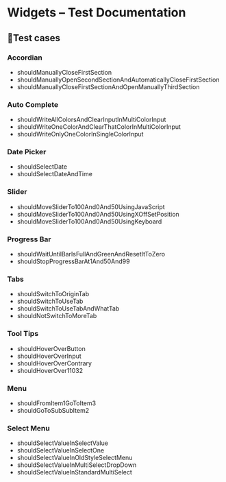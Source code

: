 # Widgets – Test Documentation

## 🧰Test cases

### Accordian

- shouldManuallyCloseFirstSection
- shouldManuallyOpenSecondSectionAndAutomaticallyCloseFirstSection
- shouldManuallyCloseFirstSectionAndOpenManuallyThirdSection

### Auto Complete

- shouldWriteAllColorsAndClearInputInMultiColorInput
- shouldWriteOneColorAndClearThatColorInMultiColorInput
- shouldWriteOnlyOneColorInSingleColorInput

### Date Picker

- shouldSelectDate
- shouldSelectDateAndTime

### Slider

- shouldMoveSliderTo100And0And50UsingJavaScript
- shouldMoveSliderTo100And0And50UsingXOffSetPosition
- shouldMoveSliderTo100And0And50UsingKeyboard

### Progress Bar

- shouldWaitUntilBarIsFullAndGreenAndResetItToZero
- shouldStopProgressBarAt1And50And99

### Tabs

- shouldSwitchToOriginTab
- shouldSwitchToUseTab
- shouldSwitchToUseTabAndWhatTab
- shouldNotSwitchToMoreTab

### Tool Tips

- shouldHoverOverButton
- shouldHoverOverInput
- shouldHoverOverContrary
- shouldHoverOver11032

### Menu

- shouldFromItem1GoToItem3
- shouldGoToSubSubItem2

### Select Menu

- shouldSelectValueInSelectValue
- shouldSelectValueInSelectOne
- shouldSelectValueInOldStyleSelectMenu
- shouldSelectValueInMultiSelectDropDown
- shouldSelectValueInStandardMultiSelect
